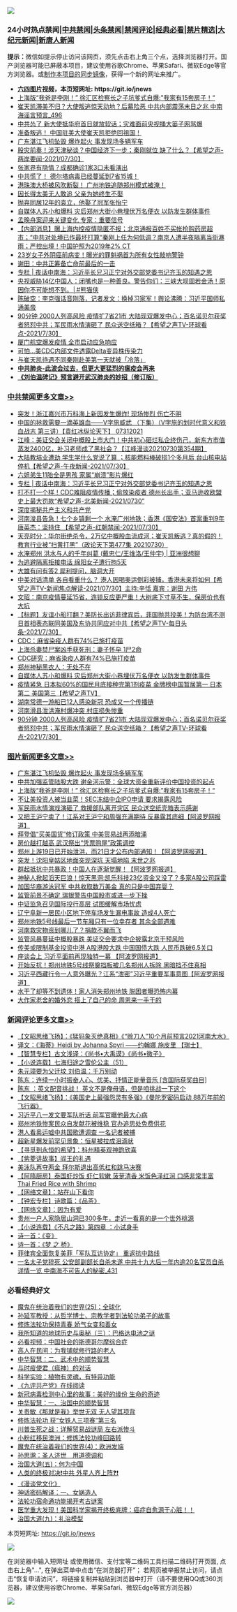 ![](https://raw.githubusercontent.com/fqnews/bnews/master/64photo/fqnews-qr.jpg)

<div id="tt">
<h3>24小时热点禁闻|<a href="#%E4%B8%AD%E5%85%B1%E7%A6%81%E9%97%BB%E6%9B%B4%E5%A4%9A%E6%96%87%E7%AB%A0">中共禁闻</a>|<a href="#%E5%9B%BE%E7%89%87%E6%96%B0%E9%97%BB%E6%9B%B4%E5%A4%9A%E6%96%87%E7%AB%A0">头条禁闻</a>|<a href="#%E6%96%B0%E9%97%BB%E8%AF%84%E8%AE%BA%E6%9B%B4%E5%A4%9A%E6%96%87%E7%AB%A0">禁闻评论|<a href="#%E5%BF%85%E7%9C%8B%E7%BB%8F%E5%85%B8%E5%A5%BD%E6%96%87">经典必看|<a href="/video.md#%E7%A6%81%E7%89%87%E7%B2%BE%E9%80%89">禁片精选</a>|<a href="https://github.com/fqnews/djy/blob/master/gb/nf1351518.md#1">大纪元新闻</a>|<a href="https://github.com/fqnews/ntdtv/blob/master/gb/prog204.md#1">新唐人新闻</a></h3>
<div><b>提示：</b>微信如提示停止访问该网页，须先点击右上角三个点，选择浏览器打开。国产浏览器可能已屏蔽本项目，建议使用谷歌Chrome、苹果Safari、微软Edge等官方浏览器。或<a href="https://github.com/fqnews/bnews/blob/master/%E5%88%B6%E4%BD%9Cgit%E7%A6%81%E9%97%BB%E9%95%9C%E5%83%8F.md">制作本项目的同步镜像</a>，获得一个新的网址来推广。</div>
<ul>
<li><b><a href="http://d1.bdrive.tk/64.mp4" target="_blank">六四图片视频</a>，本页短网址: https://git.io/jnews</b></li>
<li><a href="/topimagenews/20210731/1597339.md">上海版“我爸是李刚！” 徐汇区检察长之子坑爹式自爆:"我家有15套房子！“</a></li>
<li><a href="/comments/20210731/1597380.md">崔天凯滞美不归？大使叛逃惊天动地？后幕险恶 中共内部震荡末日之兆 中南海谣言预言_496</a></li>
<li><a href="/cnnews/20210730/1597128.md">中共怂了 新大使抵华府首日就放软话；灾难面前央视捅大篓子网骂爆</a></li>
<li><a href="/bannedvideo/20210731/1597416.md">准备叛逃！  中国驻美大使崔天凯拒绝回祖国！</a></li>
<li><a href="/topimagenews/20210731/1597592.md">广东湛江飞机坠毁 爆炸起火 事发现场多辆军车</a></li>
<li><a href="/comments/20210730/1597174.md">股灾前奏！涉天津秘谈？中国经济下一步；秦刚就位 缺了什么？【希望之声-两岸要闻-2021/07/30】</a></li>
<li><a href="/cbnews/20210730/1597235.md">张家界有隐情？成都确诊1家3口未看演出</a></li>
<li><a href="/bannedvideo/20210730/1597120.md">中共慌了！  德尔塔病毒已经蔓延到7省15城！</a></li>
<li><a href="/bannedvideo/20210731/1597576.md">港珠澳大桥被风吹断裂！    广州地铁追随郑州模式被淹！</a></li>
<li><a href="/cnnews/20210731/1597440.md">因长得太美无人敢追 父亲为她终生不娶</a></li>
<li><a href="/yule/20210731/1597375.md">抛弃同居12年的袁立，他娶了冠军张怡宁</a></li>
<li><a href="/cbnews/20210731/1597346.md">自媒体人苏小和爆料 灾后郑州大街小巷埋伏万名便衣 以防发生群体事件</a></li>
<li><a href="/cnnews/20210731/1597533.md">孟晚舟案迎来关键变化 专家：重要信号</a></li>
<li><a href="/bannedvideo/20210731/1597419.md">【内部消息】曝上海内控疫情隐匿不报；北京通报百姓不买帐抢购药房超市；“中共对处境已作最坏打算”秦刚上任为何低调？南京人遭半夜隔离当街淋雨；严控出境！中国护照为2019年2% CT</a></li>
<li><a href="/health/20210731/1597391.md">23岁女子外阴癌前病变！曝光的罪魁祸首为所有女性敲响警钟</a></li>
<li><a href="/ssgc/20210730/1597133.md">谢田：中共正筹备亡命前最后的一击</a></li>
<li><a href="/cbnews/20210731/1597564.md">专栏 | 夜话中南海：习近平长兄习正宁对外交部党委书记齐玉的知遇之恩</a></li>
<li><a href="/comments/20210731/1597609.md">央视威胁14亿中国人：闭嘴也是一种善良。警告你们：三峡大坝固若金汤！原因你不可能想不到。│#熊猫侠</a></li>
<li><a href="/bannedvideo/20210730/1597103.md">陈破空：李克强话音刚落，记者发文：换掉习家军！舆论沸腾：习近平国师私通美帝</a></li>
<li><a href="/comments/20210731/1597280.md">90分钟 2000人列高风险 疫情扩7省21市 大陆现双爆发中心；百名诺贝尔获奖者怒怼中共；军民雨水情演砸了 民众送空纸箱？【希望之声TV-环球看点-2021/7/30】</a></li>
<li><a href="/headline/20210731/1597287.md">厦门航空爆发疫情 全市启动应急响应</a></li>
<li><a href="/cnnews/20210731/1597373.md">可怕…美CDC内部文件透露Delta变异株传染力</a></li>
<li><a href="/baitai/20210730/1597187.md">与崔天凯待遇不同秦刚赴美第一天就被「冷落」</a></li>
<li><b><a href="/comments/20200211/1275071.md" target="_blank">中共肺炎-此波会过去，但更大更猛烈的瘟疫会再来</a></b></li>
<li><b><a href="/comments/20200207/1272816.md" target="_blank">《刘伯温碑记》预言避开武汉肺炎的妙招（修订版）</a></b></li>
</ul>
</div>

<div class="catlist">
<h3><a href="/cbnews/" target="_blank">中共禁闻</a><span><a href="/cbnews/" target="_blank" rel="nofollow">更多文章>></a></span></h3>
<ul>
<li><a href="/cbnews/20210731/1597743.md" target="_blank">突发！浙江嘉兴市万科海上新园发生爆炸! 现场惨烈 伤亡不明</a></li>
<li><a href="/comments/20210731/1597620.md" target="_blank">中国的拯救需要一滴英雄血——V字旅威武 （下集）（V字旅的划时代意义和铁血战志  第三讲）【袁红冰纵论天下】 07312021</a></li>
<li><a href="/cbnews/20210731/1597616.md" target="_blank">江峰：美证交会关闭中概股上市大门！中共初心砸烂私企终伤己，新东方市值蒸发2400亿，补习老师成了黑社会？【江峰漫谈20210730第354期】</a></li>
<li><a href="/comments/20210731/1597613.md" target="_blank">大陆教培业遭劫 学生学什么党说了算 ；核能燃料棒破损1个多月后 台山核电站停机【希望之声-午夜新闻-2021/07/30】</a></li>
<li><a href="/cbnews/20210731/1597603.md" target="_blank">六姐弟生11胎全是男孩 家属“崩溃”影片爆红</a></li>
<li><a href="/cbnews/20210731/1597564.md" target="_blank">专栏 | 夜话中南海：习近平长兄习正宁对外交部党委书记齐玉的知遇之恩</a></li>
<li><a href="/comments/20210731/1597559.md" target="_blank">打不打一个样！CDC难阻疫情传播；偷放染疫者  德州长出手；亚马逊收欧盟史上最大罚款“希望之声-北美新闻-2021/0730”</a></li>
<li><a href="/cbnews/20210731/1597512.md" target="_blank">深度揭秘共产主义和共产党</a></li>
<li><a href="/comments/20210731/1597502.md" target="_blank">河南浚县告急！七个乡镇剩一个 水淹广州地铁；香港《国安法》首案重判9年  唐英杰：坚持住 【希望之声-红朝禁闻-2021/07/30】</a></li>
<li><a href="/cbnews/20210731/1597494.md" target="_blank">天亮时分：华尔街绝杀令，2万亿中概股血流成河；崔天凯叛逃？真的假的！教育行业被“扫黄打黑”（政论天下第477集 20210730）</a></li>
<li><a href="/cbnews/20210731/1597417.md" target="_blank">水淹郑州 洪水与人的千年纠葛 (戴忠仁/王维洛/王仲宇) | 亚洲很想聊</a></li>
<li><a href="/cbnews/20210731/1597453.md" target="_blank">为逃避隔离拒接电话 绵阳女子遭行拘5天</a></li>
<li><a href="/comments/20210731/1597450.md" target="_blank">大雄有问有答2 犀利提问，脑洞大开</a></li>
<li><a href="/comments/20210731/1597445.md" target="_blank">中美对话清单 各自看重什么？ 港人因喝奥运倒彩被捕，香港未来将如何【希望之声TV-新闻焦点解读-2021/07/30】主持:辛恬  嘉宾：谢田 方伟</a></li>
<li><a href="/cbnews/20210731/1597426.md" target="_blank">文昭：南京疫情蔓延15省，连锁反应更严重！大树底下寸草不生，保房价也有大坑</a></li>
<li><a href="/comments/20210731/1597421.md" target="_blank">【标题】友谊小船打翻？美防长出访菲律宾后，菲国抛共投美！为防台湾不测 日首相表态联同美国及东协共同应对中共【希望之声TV-每日头条-2021/7/30】</a></li>
<li><a href="/cbnews/20210731/1597410.md" target="_blank">CDC：麻省染疫人群有74%已施打疫苗</a></li>
<li><a href="/cbnews/20210731/1597403.md" target="_blank">上海杀妻焚尸案凶手获死刑：妻子怀孕 1尸2命</a></li>
<li><a href="/cbnews/20210731/1597402.md" target="_blank">CDC研究：麻省染疫人群有74%已施打疫苗</a></li>
<li><a href="/cbnews/20210731/1597386.md" target="_blank">郑州神秘黑衣人：无处不在</a></li>
<li><a href="/cbnews/20210731/1597346.md" target="_blank">自媒体人苏小和爆料 灾后郑州大街小巷埋伏万名便衣 以防发生群体事件</a></li>
<li><a href="/comments/20210731/1597326.md" target="_blank">疫情紧急 日本拟60%的国民月底接种完第1剂疫苗  金牌榜中国暂居第一 日本第二 美国第三【希望之声TV】</a></li>
<li><a href="/cbnews/20210731/1597317.md" target="_blank">湖南常德一游船已12人感染新冠 恐成又一个传播链</a></li>
<li><a href="/cbnews/20210731/1597283.md" target="_blank">河南滑县泄洪淹村爆冲突 村庄损失惨重</a></li>
<li><a href="/comments/20210731/1597280.md" target="_blank">90分钟 2000人列高风险 疫情扩7省21市 大陆现双爆发中心；百名诺贝尔获奖者怒怼中共；军民雨水情演砸了 民众送空纸箱？【希望之声TV-环球看点-2021/7/30】</a></li>

</ul>
</div>
<div class="catlist">
<h3><a href="/topimagenews/" target="_blank">图片新闻</a><span><a href="/topimagenews/" target="_blank" rel="nofollow">更多文章>></a></span></h3>
<ul>
<li><a href="/topimagenews/20210731/1597592.md" target="_blank">广东湛江飞机坠毁 爆炸起火 事发现场多辆军车</a></li>
<li><a href="/topimagenews/20210731/1597340.md" target="_blank">中共加强监管陆股大跌 谢金河示警：全球大资金重新评价中国投资的起点</a></li>
<li><a href="/topimagenews/20210731/1597339.md" target="_blank">上海版“我爸是李刚！” 徐汇区检察长之子坑爹式自爆:&#8221;我家有15套房子！“</a></li>
<li><a href="/topimagenews/20210731/1597279.md" target="_blank">不让美投资人被当韭菜！SEC冻结中企IPO申请 要求揭露风险</a></li>
<li><a href="/topimagenews/20210730/1597024.md" target="_blank">军民雨水情演戏演砸了 救援部队离开灾区 民众送空纸壳箱表示感谢</a></li>
<li><a href="/topimagenews/20210730/1596955.md" target="_blank">又把王沪宁卖了！江系对王沪宁和周强充满期待 反暴露其底细【阿波罗网报道】</a></li>
<li><a href="/topimagenews/20210730/1596693.md" target="_blank">拜登倡“买美国货”修订政策 中美贸易战再添暗涌</a></li>
<li><a href="/topimagenews/20210730/1596662.md" target="_blank">房价越打越高 武汉祭出“凭票购屋”政策调控</a></li>
<li><a href="/topimagenews/20210729/1596552.md" target="_blank">郑州上游19日已开始泄洪，而21日才公布内部通知！【阿波罗网报道】</a></li>
<li><a href="/topimagenews/20210729/1596459.md" target="_blank">突发！沈阳皇姑区地面突现深坑 天塌地陷 末世之兆</a></li>
<li><a href="/topimagenews/20210729/1596290.md" target="_blank">群起抵抗中共暴政！中国人在逐渐觉醒！【阿波罗网报道】</a></li>
<li><a href="/topimagenews/20210729/1596289.md" target="_blank">神秘人掀起滔天巨浪！惊天黑洞:凯乐科技23亿资金又没了？多家A股公司踩雷</a></li>
<li><a href="/topimagenews/20210729/1596095.md" target="_blank">加国华裔游泳冠军 中共收取数万美金 真的只是中国弃婴？</a></li>
<li><a href="/topimagenews/20210729/1596022.md" target="_blank">监管前景不确定 瑞银警告中国股市或进一步下挫</a></li>
<li><a href="/topimagenews/20210729/1596005.md" target="_blank">中证监急召见国际投行高层 试图缓解市场忧虑</a></li>
<li><a href="/topimagenews/20210728/1595773.md" target="_blank">辽宁阜新一居民小区地下停车场发生漏电事故 造成4人死亡</a></li>
<li><a href="/topimagenews/20210728/1595730.md" target="_blank">郑州地铁5号线最后一节车厢只有一位幸存者 其余全部遇难</a></li>
<li><a href="/topimagenews/20210728/1595527.md" target="_blank">河南救灾物资到哪儿了？捐款不翼而飞</a></li>
<li><a href="/topimagenews/20210727/1595249.md" target="_blank">监管风暴蔓延中概股暴跌 美证交会要求中企披露北京干预风险</a></li>
<li><a href="/topimagenews/20210727/1595248.md" target="_blank">传美或限制基金投资中港 A股港股大跌 中国国债大跌 人民币跌破6.5关口</a></li>
<li><a href="/topimagenews/20210727/1595082.md" target="_blank">座谈会上 习近平面前再现独特一幕 【阿波罗网报道】</a></li>
<li><a href="/topimagenews/20210727/1595016.md" target="_blank">开始反抗！郑州地铁5号线祭奠挡板被几名郑州人拆除 黑暗挡不住真相</a></li>
<li><a href="/topimagenews/20210727/1595015.md" target="_blank">习近平西藏行令一人意外曝光？江系“泄密”习近平重要军事意图【阿波罗网报道】</a></li>
<li><a href="/topimagenews/20210727/1594820.md" target="_blank">水干了却等不到遗体！家人消失郑州地铁 脱困者曝恐怖内幕</a></li>
<li><a href="/topimagenews/20210727/1594801.md" target="_blank">大作家老舍的婚外恋 搭上了自己的命 周恩来一手干的</a></li>

</ul>
</div>
<div class="catlist">
<h3><a href="/comments/" target="_blank">新闻评论</a><span><a href="/comments/" target="_blank" rel="nofollow">更多文章>></a></span></h3>
<ul>
<li><a href="/comments/20210731/1597737.md" target="_blank">【文昭思绪飞扬】：《猛犸象灭绝真相》《“赊刀人”10个月前预言2021河南大水》</a></li>
<li><a href="/comments/20210731/1597736.md" target="_blank">译文：《海蒂》Heidi by Johanna Spyri ——约翰娜 施皮里 【瑞士】</a></li>
<li><a href="/comments/20210731/1597734.md" target="_blank">【智慧专栏】古文浅译：《尚书•大禹谟》《尚书•微子》</a></li>
<li><a href="/comments/20210731/1597718.md" target="_blank">【小说连载】七海归途之雪伦公主（51）</a></li>
<li><a href="/comments/20210731/1597717.md" target="_blank">朱元璋要为父迁坟 刘伯温：千万别动</a></li>
<li><a href="/comments/20210731/1597716.md" target="_blank">陈东：连续一小时振奋人心、优美、抒情正能量音乐 [含国际获奖曲目]</a></li>
<li><a href="/comments/20210731/1597715.md" target="_blank">陈东 ：英文配音挑战！ 英文不是俺母语，但是咱挑战一下这个</a></li>
<li><a href="/comments/20210731/1597714.md" target="_blank">【文昭思绪飞扬】：《美国史上最强怨灵有多强》《曼陀罗密码启动 88万年前的飞行器》</a></li>
<li><a href="/comments/20210731/1597711.md" target="_blank">习近平八一发文要军队听话 前军官曝他最大心病</a></li>
<li><a href="/comments/20210731/1597709.md" target="_blank">郑州地铁惨案民众自发献花被维稳 官办追思处免费供花</a></li>
<li><a href="/comments/20210731/1597708.md" target="_blank">港人看奥运嘘中共国歌遭调查 一名记者被捕</a></li>
<li><a href="/comments/20210731/1597707.md" target="_blank">超新星爆发前罕见景象：恒星被拉成泪滴状</a></li>
<li><a href="/comments/20210731/1597706.md" target="_blank">【寻觅到永恒的希望】：科州精英观神韵欣喜</a></li>
<li><a href="/comments/20210731/1597705.md" target="_blank">【紫菱讲故事】阎王的礼遇</a></li>
<li><a href="/comments/20210731/1597677.md" target="_blank">美泳队再夺两金 拜尔斯退出高低杠和跳马决赛</a></li>
<li><a href="/comments/20210731/1597676.md" target="_blank">【阿隋厨房】泰国虾炒饭 虾仁软嫩 菠萝清香 米饭色泽红润 口感非常丰富 Thai Fried Rice with Shrimp</a></li>
<li><a href="/comments/20210731/1597675.md" target="_blank">【网络文章】：站在山下看你</a></li>
<li><a href="/comments/20210731/1597674.md" target="_blank">【钟宏专栏】诗歌篇：《品茶》</a></li>
<li><a href="/comments/20210731/1597673.md" target="_blank">【网络文章】：因为有爱</a></li>
<li><a href="/comments/20210731/1597649.md" target="_blank">贵州一户人家隐居山洞已300多年，走近一看真的是一个世外桃源</a></li>
<li><a href="/comments/20210731/1597648.md" target="_blank">【小说连载】《不凡之路》第四章 ：小试身手</a></li>
<li><a href="/comments/20210731/1597647.md" target="_blank">诗一首：《变》</a></li>
<li><a href="/comments/20210731/1597646.md" target="_blank">诗一首：《梦 之 桥》</a></li>
<li><a href="/comments/20210731/1597639.md" target="_blank">菲律宾全面恢复美菲「军队互访协定」 重返抗中路线</a></li>
<li><a href="/comments/20210731/1597633.md" target="_blank">一名太子党猝死 公安部副部长自杀未遂 中共十九大后一年内逾20名官员自杀 详情一览 中南海不可告人的秘密_431</a></li>

</ul>
</div>

<div class="catlist">
<h3>必看经典好文</h3>
<ul>
<li><a href="/comments/20181017/1014654.md" target="_blank">魔鬼在统治着我们的世界(25)：全球化</a></li>
<li><a href="/comments/20210629/1576797.md" target="_blank">孙延军教授：从哲学博士、宗教学者到法轮功弟子的故事</a></li>
<li><a href="/cbnews/20210720/1590052.md" target="_blank">修炼法轮功保持青春 娇气女变和善女</a></li>
<li><a href="/tculture/xiulian/20170726/797589.md" target="_blank">我所知道的地球历史与奥秘（三）：巴格达电池之谜</a></li>
<li><a href="/comments/20200806/1375443.md" target="_blank">必看视频：中国社会的斯德哥尔摩综合症</a></li>
<li><a href="/tculture/20121023/72121.md" target="_blank">高人在民间：为我铺就修行路的老人</a></li>
<li><a href="/comments/20200605/783249.md" target="_blank">中华智慧：二、武术中的顺势智慧</a></li>
<li><a href="/comments/20200327/1301424.md" target="_blank">与时疫使君（瘟神）的对话</a></li>
<li><a href="/comments/20200605/783205.md" target="_blank">科学实验：植物有灵魂，有特异功能</a></li>
<li><a href="/bookonline/20131116/201057.md" target="_blank">《九评共产党》在线阅读</a></li>
<li><a href="/cbnews/20210421/1530674.md" target="_blank">新冠病毒检测中心里的故事：美好的缘份 生命的奇迹</a></li>
<li><a href="/comments/20200605/1340202.md" target="_blank">中华智慧：一、治国中的顺势智慧</a></li>
<li><a href="/topimagenews/20170331/738673.md" target="_blank">关贵敏《那就是我》举世无双 无人望其项背</a></li>
<li><a href="/comments/20210328/1514058.md" target="_blank">修炼法轮功 获“女铁人三项赛”第三名</a></li>
<li><a href="/comments/20200908/1392745.md" target="_blank">川普生死之战：详解贸易战谜局 左右派惨斗</a></li>
<li><a href="/aomi/life/20210719/1589642.md" target="_blank">小粉红移民澳洲：修炼法轮功峰回路转</a></li>
<li><a href="/topimagenews/20180522/946266.md" target="_blank">魔鬼在统治着我们的世界(4)：欧洲发端</a></li>
<li><a href="/comments/20210216/1488350.md" target="_blank">孙思邈：圣人济世　用道德调和</a></li>
<li><a href="/cbnews/20180311/913065.md" target="_blank">治国大道(五)：何为中国</a></li>
<li><a href="/cbnews/20210119/1470579.md" target="_blank">人类的终极对决❗中共 外星人齐上阵❓❗</a></li>
<li><a href="/comments/20200521/783167.md" target="_blank">《漫谈党文化》</a></li>
<li><a href="/comments/20200609/1342224.md" target="_blank">神话密码解译：一、女娲造人</a></li>
<li><a href="/tculture/20121025/73079.md" target="_blank">法轮功宿命通功能揭开考古谜案</a></li>
<li><a href="/comments/20201115/1431139.md" target="_blank">医学重大发现！美国科学家揭开终极底牌：癌症自愈源于心脏！！</a></li>
<li><a href="/cbnews/20180315/914943.md" target="_blank">治国大道(九)：礼治模型</a></li>

</ul>
</div>

本页短网址: https://git.io/jnews

![](https://raw.githubusercontent.com/fqnews/bnews/master/64photo/fqnews-qr.jpg)

在浏览器中输入短网址 或使用微信、支付宝等二维码工具扫描二维码打开页面, 点击右上角"...", 在弹出菜单中点击“在浏览器打开”； 若网页被举报禁止访问，请点击“恢复申请访问”，将链接复制并粘贴到浏览器中打开（请不要使用QQ或360浏览器，建议使用谷歌Chrome、苹果Safari、微软Edge等官方浏览器）

![](https://raw.githubusercontent.com/fqnews/bnews/master/64photo/wx.jpg)